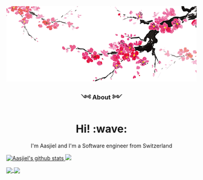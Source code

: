 
<img align="center" src="./assets/japanese-art-ink-wash-painting .png">
<h3 align='center'> ༺ About ༻ </h3>
<h1 align='center'> Hi! :wave: </h1>
<p align='center'>I'm Aasjiel and I'm a Software engineer from Switzerland</p>

<a align='center' href="https://github.com/anuraghazra/github-readme-stats"><img src="https://github-readme-stats.vercel.app/api?username=aasjiel&title_color=DD376D&icon_color=DD376D&text_color=333&bg_color=fffefe&show_icons=true&include_all_commits=true&hide_border=true" alt="Aasjiel's github stats" /> </a><a align='center' href="https://github.com/anuraghazra/github-readme-stats"><img src="https://github-readme-stats.vercel.app/api/top-langs/?username=aasjiel&title_color=DD376D&icon_color=DD376D&text_color=333&bg_color=fffefe&hide_border=true" /></a>

<a href="https://github.com/anuraghazra/github-readme-stats">
  <img align="center" src="https://github-readme-stats.vercel.app/api/pin/?username=aasjiel&repo=wikispeedrun&title_color=DD376D&icon_color=DD376D&text_color=333&bg_color=fffefe" />
</a> <a href="https://github.com/anuraghazra/github-readme-stats">
  <img align="center" src="https://github-readme-stats.vercel.app/api/pin/?username=aasjiel&repo=ajlindex&title_color=DD376D&icon_color=DD376D&text_color=333&bg_color=fffefe" />
</a>
